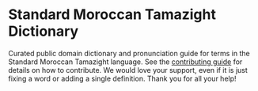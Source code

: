 
# Standard Moroccan Tamazight Dictionary

Curated public domain dictionary and pronunciation guide for terms in the Standard Moroccan Tamazight language. See the [contributing guide](https://github.com/drumworkteam/term/blob/make/.github/contributing.md) for details on how to contribute. We would love your support, even if it is just fixing a word or adding a single definition. Thank you for all your help!